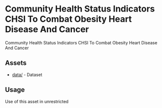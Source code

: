 



# Community Health Status Indicators CHSI To Combat Obesity Heart Disease And Cancer


Community Health Status Indicators CHSI To Combat Obesity Heart Disease And Cancer
## Assets
  
* [data/](data/) - Dataset
## Usage
  
Use of this asset in unrestricted